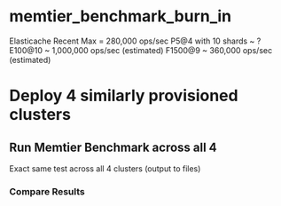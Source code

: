 # memtier_benchmark_burn_in

Elasticache Recent Max = 280,000 ops/sec
P5@4 with 10 shards ~ ?
E100@10 ~ 1,000,000 ops/sec (estimated)
F1500@9 ~   360,000 ops/sec (estimated)

# Deploy 4 similarly provisioned clusters

## Run Memtier Benchmark across all 4
Exact same test across all 4 clusters
(output to files)

### Compare Results